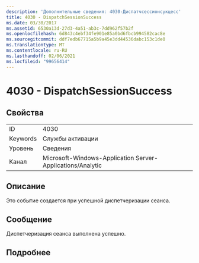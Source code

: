 ```yaml
---
description: 'Дополнительные сведения: 4030-Диспатчсессионсукцесс'
title: 4030 - DispatchSessionSuccess
ms.date: 03/30/2017
ms.assetid: 6530a13d-27d3-4a51-ab3c-7dd962f57b2f
ms.openlocfilehash: 6d843c4ebf34fe901e85a0bd6fbcb994582cac8e
ms.sourcegitcommit: ddf7edb67715a5b9a45e3dd44536dabc153c1de0
ms.translationtype: MT
ms.contentlocale: ru-RU
ms.lasthandoff: 02/06/2021
ms.locfileid: "99656414"
---
```

# <a name="4030---dispatchsessionsuccess"></a>4030 - DispatchSessionSuccess

## <a name="properties"></a>Свойства  
  
|||  
|-|-|  
|ID|4030|  
|Keywords|Службы активации|  
|Уровень|Сведения|  
|Канал|Microsoft-Windows-Application Server-Applications/Analytic|  
  
## <a name="description"></a>Описание  

 Это событие создается при успешной диспетчеризации сеанса.  
  
## <a name="message"></a>Сообщение  

 Диспетчеризация сеанса выполнена успешно.  
  
## <a name="details"></a>Подробнее
